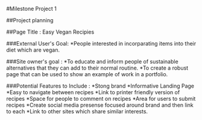 #Milestone Project 1

##Project planning

##Page Title : Easy Vegan Recipies

###External User's Goal: 
*People interested in incorparating items into their diet which are vegan.

###Site owner's goal : 
*To educate and inform people of sustainable alternatives that they can add to their normal routine.
*To create a robust page that can be used to show an example of work in a portfolio.

###Potential Features to Include :
*Stong brand
*Informative Landing Page
*Easy to navigate between recipes
*Link to printer friendly version of recipes
*Space for people to comment on recipes
*Area for users to submit recipes
*Create social media presense focused around brand and then link to each
*Link to other sites which share similar interests.


